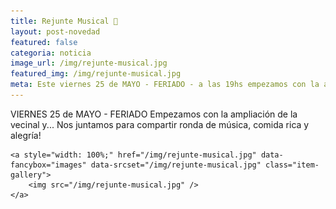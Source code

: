 ```yaml
---
title: Rejunte Musical 🎵
layout: post-novedad
featured: false
categoria: noticia
image_url: /img/rejunte-musical.jpg
featured_img: /img/rejunte-musical.jpg
meta: Este viernes 25 de MAYO - FERIADO - a las 19hs empezamos con la ampliación de la vecinal y nos juntamos para compartir ronda de música, comida rica y alegría!
---
```


VIERNES 25 de MAYO - FERIADO 
Empezamos con la ampliación de la vecinal y... 
Nos juntamos para compartir ronda de música, comida rica y alegría!


<div style="position: relative;">
	<div class="gallery col-3">

	<a style="width: 100%;" href="/img/rejunte-musical.jpg" data-fancybox="images" data-srcset="/img/rejunte-musical.jpg" class="item-gallery">
		<img src="/img/rejunte-musical.jpg" />
	</a>

</div>
</div>

